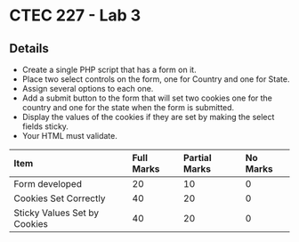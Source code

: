 # CTEC 227 - Lab 3

## Details

- Create a single PHP script that has a form on it. 
- Place two select controls on the form, one for Country and one for State.
- Assign several options to each one.
- Add a submit button to the form that will set two cookies one for the country and one for the state when the form is submitted.
- Display the values of the cookies if they are set by making the select fields sticky.
- Your HTML must validate.

| Item | Full Marks | Partial Marks | No Marks |
|:--|:--|:--|:--|
|Form developed| 20 | 10 | 0 |
|Cookies Set Correctly| 40 | 20 | 0 |
|Sticky Values Set by Cookies| 40 | 20 | 0 |